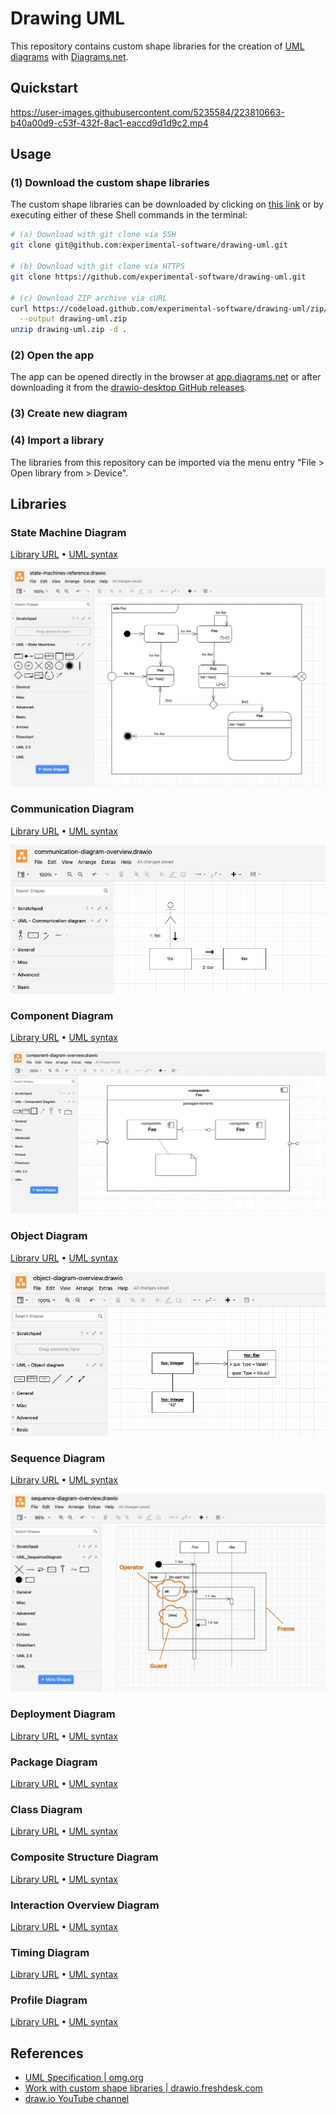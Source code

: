 # Drawing UML

This repository contains custom shape libraries for the creation of [UML diagrams](https://www.uml-diagrams.org) with [Diagrams.net](https://en.wikipedia.org/wiki/Diagrams.net).

## Quickstart

https://user-images.githubusercontent.com/5235584/223810663-b40a00d9-c53f-432f-8ac1-eaccd9d1d9c2.mp4

## Usage

### (1) Download the custom shape libraries

The custom shape libraries can be downloaded by clicking on [this link](https://github.com/experimental-software/drawing-uml/archive/refs/heads/main.zip) or by executing either of these Shell commands in the terminal:

```bash
# (a) Download with git clone via SSH
git clone git@github.com:experimental-software/drawing-uml.git

# (b) Download with git clone via HTTPS
git clone https://github.com/experimental-software/drawing-uml.git

# (c) Download ZIP archive via cURL
curl https://codeload.github.com/experimental-software/drawing-uml/zip/refs/heads/main \
  --output drawing-uml.zip
unzip drawing-uml.zip -d .
```

### (2) Open the app

The app can be opened directly in the browser at [app.diagrams.net](https://app.diagrams.net) or after downloading it from the [drawio-desktop GitHub releases](https://github.com/jgraph/drawio-desktop/releases/latest).

### (3) Create new diagram

### (4) Import a library

The libraries from this repository can be imported via the menu entry "File > Open library from > Device".

## Libraries

### State Machine Diagram

[Library URL](https://raw.githubusercontent.com/experimental-software/drawing-uml/main/UML_StateMachineDiagram.xml)
• [UML syntax](https://www.visual-paradigm.com/VPGallery/diagrams/State.html)

![state machine diagram overview](./docs/state-machine-diagram-overview.png)

### Communication Diagram

[Library URL](https://raw.githubusercontent.com/experimental-software/drawing-uml/main/UML_CommunicationDiagram.xml)
• [UML syntax](https://www.uml-diagrams.org/communication-diagrams.html)

![communication diagram overview](./docs/communication-diagram-overview.png)

### Component Diagram

[Library URL](https://raw.githubusercontent.com/experimental-software/drawing-uml/main/UML_ComponentDiagram.xml)
• [UML syntax](https://www.visual-paradigm.com/VPGallery/diagrams/Component.html)

![component diagram overview](./docs/component-diagram-overview.png)

### Object Diagram

[Library URL](https://raw.githubusercontent.com/experimental-software/drawing-uml/main/UML_ObjectDiagram.xml)
• [UML syntax](https://www.visual-paradigm.com/VPGallery/diagrams/Object.html)

![object diagram overview](./docs/object-diagram-overview.png)

### Sequence Diagram

[Library URL](https://raw.githubusercontent.com/experimental-software/drawing-uml/main/UML_SequenceDiagram.xml)
• [UML syntax](https://www.visual-paradigm.com/VPGallery/diagrams/Sequence.html)

![Sequence diagram overview](./docs/sequence-diagram-overview.png)

### Deployment Diagram

[Library URL](https://raw.githubusercontent.com/experimental-software/drawing-uml/main/UML_DeploymentDiagram.xml)
• [UML syntax](https://www.visual-paradigm.com/VPGallery/diagrams/Deployment.html)

### Package Diagram

[Library URL](https://raw.githubusercontent.com/experimental-software/drawing-uml/main/UML_PackageDiagram.xml)
• [UML syntax](https://www.visual-paradigm.com/VPGallery/diagrams/Package.html)

### Class Diagram

[Library URL](https://raw.githubusercontent.com/experimental-software/drawing-uml/main/UML_ClassDiagram.xml)
• [UML syntax](https://www.visual-paradigm.com/VPGallery/diagrams/Class.html)

### Composite Structure Diagram

[Library URL](https://raw.githubusercontent.com/experimental-software/drawing-uml/main/UML_CompositeStructureDiagram.xml)
• [UML syntax](https://www.visual-paradigm.com/VPGallery/diagrams/CompositeStructureDiagram.html)

### Interaction Overview Diagram

[Library URL](https://raw.githubusercontent.com/experimental-software/drawing-uml/main/UML_InteractionOverviewDiagram.xml)
• [UML syntax](https://www.visual-paradigm.com/VPGallery/diagrams/InteractionOverviewDiagram.html)

### Timing Diagram

[Library URL](https://raw.githubusercontent.com/experimental-software/drawing-uml/main/UML_TimingDiagram.xml)
• [UML syntax](https://www.visual-paradigm.com/VPGallery/diagrams/TimingDiagram.html)

### Profile Diagram

[Library URL](https://raw.githubusercontent.com/experimental-software/drawing-uml/main/UML_ProfileDiagram.xml)
• [UML syntax](https://www.uml-diagrams.org/profile-diagrams.html)

## References

- [UML Specification | omg.org](https://www.omg.org/spec/UML/)
- [Work with custom shape libraries | drawio.freshdesk.com](https://drawio.freshdesk.com/support/solutions/articles/16000067790-work-with-custom-shape-libraries)
- [draw.io YouTube channel](https://www.youtube.com/@drawioapp)
